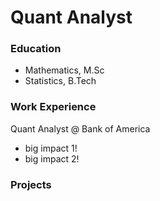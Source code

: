 # Quant Analyst

### Education
- Mathematics, M.Sc 
- Statistics, B.Tech

### Work Experience
Quant Analyst @ Bank of America
- big impact 1!
- big impact 2!


### Projects
